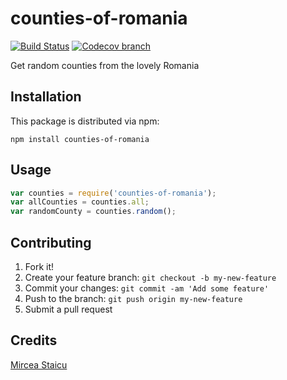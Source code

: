 # counties-of-romania

[![Build Status](https://travis-ci.org/mstaicu/counties-of-romania.svg?branch=master&style=flat-square)](https://travis-ci.org/mstaicu/counties-of-romania)
[![Codecov branch](https://img.shields.io/codecov/c/github/mstaicu/counties-of-romania/master.svg?style=flat-square)](https://codecov.io/gh/mstaicu/counties-of-romania/)

Get random counties from the lovely Romania

## Installation

This package is distributed via npm:

```npm install counties-of-romania```

## Usage

```javascript
var counties = require('counties-of-romania');
var allCounties = counties.all;
var randomCounty = counties.random();
```

## Contributing

1. Fork it!
2. Create your feature branch: `git checkout -b my-new-feature`
3. Commit your changes: `git commit -am 'Add some feature'`
4. Push to the branch: `git push origin my-new-feature`
5. Submit a pull request

## Credits

[Mircea Staicu](http://github.com/mstaicu)
